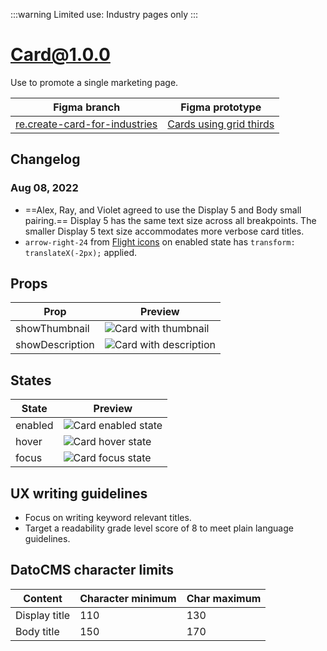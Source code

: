 :::warning
Limited use: Industry pages only
:::

# Card@1.0.0

Use to promote a single marketing page.

| Figma branch                                                                                                                                    | Figma prototype                                                                                                                                                                                                                                 |
| ----------------------------------------------------------------------------------------------------------------------------------------------- | ----------------------------------------------------------------------------------------------------------------------------------------------------------------------------------------------------------------------------------------------- |
| [re.create-card-for-industries](https://www.figma.com/file/7cYgDM618stjYUHDqAfRec/branch/cnccdXcFE9nZ0jW4tO9JLP/Components?node-id=1177%3A4800) | [Cards using grid thirds](https://www.figma.com/proto/7cYgDM618stjYUHDqAfRec/branch/cnccdXcFE9nZ0jW4tO9JLP/Components?page-id=1177%3A4800&node-id=2275%3A11254&viewport=1130%2C532%2C0.29&scaling=min-zoom&starting-point-node-id=2275%3A11254) |

## Changelog

### Aug 08, 2022

- ==Alex, Ray, and Violet agreed to use the Display 5 and Body small pairing.== Display 5 has the same text size across all breakpoints. The smaller Display 5 text size accommodates more verbose card titles.
- `arrow-right-24` from [Flight icons](https://flight-hashicorp.vercel.app) on enabled state has `transform: translateX(-2px);` applied.

## Props

| Prop            | Preview                                                                                                                         |
| --------------- | ------------------------------------------------------------------------------------------------------------------------------- |
| showThumbnail   | ![Card with thumbnail](https://res.cloudinary.com/wpl-docs/image/upload/w_213/v1659994739/images/Card-thumbnail_qgb5wn.png)     |
| showDescription | ![Card with description](https://res.cloudinary.com/wpl-docs/image/upload/w_213/v1659994739/images/Card-description_ll6epx.png) |

## States

| State   | Preview                                                                                                                  |
| ------- | ------------------------------------------------------------------------------------------------------------------------ |
| enabled | ![Card enabled state](https://res.cloudinary.com/wpl-docs/image/upload/w_213/v1659994739/images/Card-enabled_rxhhxy.png) |
| hover   | ![Card hover state](https://res.cloudinary.com/wpl-docs/image/upload/w_213/v1659994739/images/Card-hover_q0uqru.png)     |
| focus   | ![Card focus state](https://res.cloudinary.com/wpl-docs/image/upload/w_213/v1659994739/images/Card-focus_jwzvdb.png)     |

## UX writing guidelines

- Focus on writing keyword relevant titles.
- Target a readability grade level score of 8 to meet plain language guidelines.

## DatoCMS character limits

| Content       | Character minimum | Char maximum |
| ------------- | ----------------- | ------------ |
| Display title | 110               | 130          |
| Body title    | 150               | 170          |